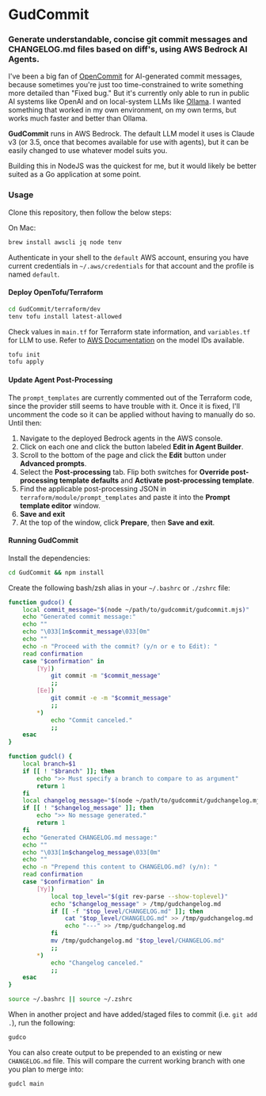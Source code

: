 # GudCommit

### Generate understandable, concise git commit messages and CHANGELOG.md files based on diff's, using AWS Bedrock AI Agents.

I've been a big fan of [OpenCommit](https://github.com/di-sukharev/opencommit) for AI-generated commit messages, because sometimes you're just too time-constrained to write something more detailed than "Fixed bug." But it's currently only able to run in public AI systems like OpenAI and on local-system LLMs like [Ollama](https://ollama.com/). I wanted something that worked in my own environment, on my own terms, but works much faster and better than Ollama.

**GudCommit** runs in AWS Bedrock. The default LLM model it uses is Claude v3 (or 3.5, once that becomes available for use with agents), but it can be easily changed to use whatever model suits you.

Building this in NodeJS was the quickest for me, but it would likely be better suited as a Go application at some point.

### Usage

Clone this repository, then follow the below steps:

On Mac:

```sh
brew install awscli jq node tenv
```

Authenticate in your shell to the `default` AWS account, ensuring you have current credentials in `~/.aws/credentials` for that account and the profile is named `default`.

#### Deploy OpenTofu/Terraform

```sh
cd GudCommit/terraform/dev
tenv tofu install latest-allowed
```

Check values in `main.tf` for Terraform state information, and `variables.tf` for LLM to use. Refer to [AWS Documentation](https://docs.aws.amazon.com/bedrock/latest/userguide/model-ids.html) on the model IDs available.

```sh
tofu init
tofu apply
```

#### Update Agent Post-Processing

The `prompt_templates` are currently commented out of the Terraform code, since the provider still seems to have trouble with it. Once it is fixed, I'll uncomment the code so it can be applied without having to manually do so. Until then:

1. Navigate to the deployed Bedrock agents in the AWS console.
2. Click on each one and click the button labeled **Edit in Agent Builder**.
3. Scroll to the bottom of the page and click the **Edit** button under **Advanced prompts**.
4. Select the **Post-processing** tab. Flip both switches for **Override post-processing template defaults** and **Activate post-processing template**.
5. Find the applicable post-processing JSON in `terraform/module/prompt_templates` and paste it into the **Prompt template editor** window.
6. **Save and exit**
7. At the top of the window, click **Prepare**, then **Save and exit**.

#### Running GudCommit

Install the dependencies:

```sh
cd GudCommit && npm install
```

Create the following bash/zsh alias in your `~/.bashrc` or `./zshrc` file:

```sh
function gudco() {
    local commit_message="$(node ~/path/to/gudcommit/gudcommit.mjs)"
    echo "Generated commit message:"
    echo ""
    echo "\033[1m$commit_message\033[0m"
    echo ""
    echo -n "Proceed with the commit? (y/n or e to Edit): "
    read confirmation
    case "$confirmation" in
        [Yy])
            git commit -m "$commit_message"
            ;;
        [Ee])
            git commit -e -m "$commit_message"
            ;;
        *)
            echo "Commit canceled."
            ;;
    esac
}

function gudcl() {
    local branch=$1
    if [[ ! "$branch" ]]; then
        echo ">> Must specify a branch to compare to as argument"
        return 1
    fi
    local changelog_message="$(node ~/path/to/gudcommit/gudchangelog.mjs $branch)"
    if [[ ! "$changelog_message" ]]; then
        echo ">> No message generated."
        return 1
    fi
    echo "Generated CHANGELOG.md message:"
    echo ""
    echo "\033[1m$changelog_message\033[0m"
    echo ""
    echo -n "Prepend this content to CHANGELOG.md? (y/n): "
    read confirmation
    case "$confirmation" in
        [Yy])
            local top_level="$(git rev-parse --show-toplevel)"
            echo "$changelog_message" > /tmp/gudchangelog.md
            if [[ -f "$top_level/CHANGELOG.md" ]]; then
                cat "$top_level/CHANGELOG.md" >> /tmp/gudchangelog.md
                echo "---" >> /tmp/gudchangelog.md
            fi
            mv /tmp/gudchangelog.md "$top_level/CHANGELOG.md"
            ;;
        *)
            echo "Changelog canceled."
            ;;
    esac
}
```

```sh
source ~/.bashrc || source ~/.zshrc
```

When in another project and have added/staged files to commit (i.e. `git add .`), run the following:

```sh
gudco
```

You can also create output to be prepended to an existing or new `CHANGELOG.md` file. This will compare the current working branch with one you plan to merge into:

```sh
gudcl main
```
